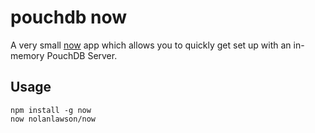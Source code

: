 pouchdb now
=======

A very small [now](http://now.sh/) app which allows you to quickly get set up with an in-memory PouchDB Server.

## Usage

    npm install -g now
    now nolanlawson/now
